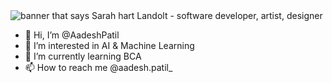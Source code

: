 <img src="https://github.com/sarah-hart-landolt/sarah-hart-landolt/blob/master/Sarah%20Hart%20Landolt.png" alt="banner that says Sarah hart Landolt - software developer, artist, designer">

- 👋 Hi, I’m @AadeshPatil
- 👀 I’m interested in AI & Machine Learning
- 🌱 I’m currently learning BCA 
- 📫 How to reach me @aadesh.patil_

<!---
AadeshPatil/AadeshPatil is a ✨ special ✨ repository because its `README.md` (this file) appears on your GitHub profile.
You can click the Preview link to take a look at your changes.
--->
